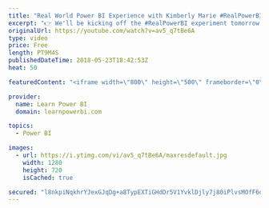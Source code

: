 ```yaml
---
title: "Real World Power BI Experience with Kimberly Marie #RealPowerBI May-23 Pre-Kickoff"
excerpt: "👉 We'll be kicking off the #RealPowerBI experiment tomorrow 10am Pacific in our Learn Power BI Weekly Q&A Call 👉 If you are a paid student in the Learn Power BI program sign up for this adventure here: https://www.surveymonkey.com/r/JCPRXXX 👉Follow me on Facebook http://www.facebook.com/powerbipro"
originalUrl: https://youtube.com/watch?v=av5_q7tBe6A
type: video
price: Free
length: PT9M4S
publishedDateTime: 2018-05-23T18:42:53Z
heat: 50

featuredContent: "<iframe width=\"800\" height=\"500\" frameborder=\"0\" src=\"https://www.youtube.com/embed/av5_q7tBe6A\" allow=\"accelerometer; autoplay; encrypted-media; gyroscope; picture-in-picture\" allowfullscreen></iframe>"

provider:
  name: Learn Power BI
  domain: learnpowerbi.com

topics:
  - Power BI

images:
  - url: https://i.ytimg.com/vi/av5_q7tBe6A/maxresdefault.jpg
    width: 1280
    height: 720
    isCached: true

secured: "l8nkpiNqkhrYJexGJqDg+a8TypEXTiGHdDr5V1YvklDjly7j80iPlvsMOfF6oCc9yldLQ4C3ALzeH9tBYN0FLsLAp0zoaVCn3si2w68aSe+1DW99Vx9BVZKUT8m8WoWPvTdP2HO6Juh8E4Q1S+5sXhO2Jcu2Ec8GuHupEChh+6HLaj990HxQuNqHmlxhQdQFWaT2DJ04X4c4P1sUb8Oht4VWKtvenCZnIRgYJDqvvExIMX9uooiDUIQxef5uP7saifsNbUtjxExsYQG/s/xZFHnK6heTK2kVUXCFLQlnRI0MCxEb9f9eEQfAIx7+RmBJVhV/UtvQSCcX2c+UWQ+1A9iWWX21JU+AFSDbRfbHLFPAjoRhVUF02VqqQ0w7/O/FZbFnco/X2FWUyKh2R+EAlcNmzK1SoAn1pX3S194eGNQ=;D3FkMf6MXMSlVDe4tLHytA=="
---
```


